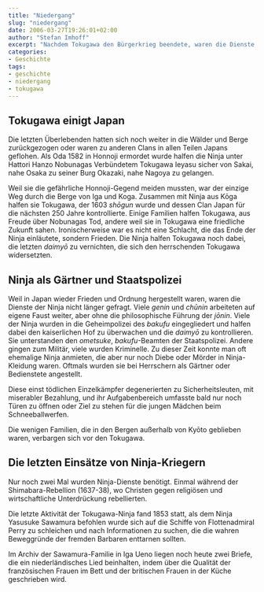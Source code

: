 ```yaml
---
title: "Niedergang"
slug: "niedergang"
date: 2006-03-27T19:26:01+02:00
author: "Stefan Imhoff"
excerpt: "Nachdem Tokugawa den Bürgerkrieg beendete, waren die Dienste von Spionen und Attentätern nicht länger nötig. Viele Ninja wurden in die Staatspolizei eingegliedert oder dienten im Verborgenen Fürsten als Leibwächter. Bei einigen Einsätzen gegen die Christen-Samurai und Ausländer wurden die Dienste zum letzten Mal eingesetzt."
categories:
- Geschichte
tags:
- geschichte
- niedergang
- tokugawa
---
```


## Tokugawa einigt Japan

Die letzten Überlebenden hatten sich noch weiter in die Wälder und Berge zurückgezogen oder waren zu anderen Clans in allen Teilen Japans geflohen. Als Oda 1582 in Honnoji ermordet wurde halfen die Ninja unter Hattori Hanzo Nobunagas Verbündetem Tokugawa Ieyasu sicher von Sakai, nahe Osaka zu seiner Burg Okazaki, nahe Nagoya zu gelangen.

Weil sie die gefährliche Honnoji-Gegend meiden mussten, war der einzige Weg durch die Berge von Iga und Koga. Zusammen mit Ninja aus Kōga halfen sie Tokugawa, der 1603 *shōgun* wurde und dessen Clan Japan für die nächsten 250 Jahre kontrollierte. Einige Familien halfen Tokugawa, aus Freude über Nobunagas Tod, andere weil sie in Tokugawa eine friedliche Zukunft sahen. Ironischerweise war es nicht eine Schlacht, die das Ende der Ninja einläutete, sondern Frieden. Die Ninja halfen Tokugawa noch dabei, die letzten *daimyō* zu vernichten, die sich den herrschenden Tokugawa widersetzten.


## Ninja als Gärtner und Staatspolizei

Weil in Japan wieder Frieden und Ordnung hergestellt waren, waren die Dienste der Ninja nicht länger gefragt. Viele *genin* und *chūnin* arbeiteten auf eigene Faust weiter, aber ohne die philosophische Führung der *jōnin*. Viele der Ninja wurden in die Geheimpolizei des *bakufu* eingegliedert und halfen dabei den kaiserlichen Hof zu überwachen und die *daimyō* zu kontrollieren. Sie unterstanden den *ometsuke*, *bakufu*-Beamten der Staatspolizei. Andere gingen zum Militär, viele wurden Kriminelle. Zu dieser Zeit konnte man oft ehemalige Ninja anmieten, die aber nur noch Diebe oder Mörder in Ninja-Kleidung waren. Oftmals wurden sie bei Herrschern als Gärtner oder Bedienstete angestellt.

Diese einst tödlichen Einzelkämpfer degenerierten zu Sicherheitsleuten, mit miserabler Bezahlung, und ihr Aufgabenbereich umfasste bald nur noch Türen zu öffnen oder Ziel zu stehen für die jungen Mädchen beim Schneeballwerfen.

Die wenigen Familien, die in den Bergen außerhalb von Kyōto geblieben waren, verbargen sich vor den Tokugawa.


## Die letzten Einsätze von Ninja-Kriegern

Nur noch zwei Mal wurden Ninja-Dienste benötigt. Einmal während der Shimabara-Rebellion (1637-38), wo Christen gegen religiösen und wirtschaftliche Unterdrückung rebellierten.

Die letzte Aktivität der Tokugawa-Ninja fand 1853 statt, als dem Ninja Yasusuke Sawamura befohlen wurde sich auf die Schiffe von Flottenadmiral Perry zu schleichen und nach Informationen zu suchen, die die wahren Beweggründe der fremden Barbaren enttarnen sollten.

Im Archiv der Sawamura-Familie in Iga Ueno liegen noch heute zwei Briefe, die ein niederländisches Lied beinhalten, indem über die Qualität der französischen Frauen im Bett und der britischen Frauen in der Küche geschrieben wird.
